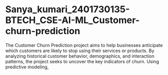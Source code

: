 # Sanya_kumari_2401730135-BTECH_CSE-AI-ML_Customer-churn-prediction
The Customer Churn Prediction project aims to help businesses anticipate which customers are likely to stop using their services or products. By analyzing historical customer behavior, demographics, and interaction patterns, the project seeks to uncover the key indicators of churn. Using predictive modeling,
